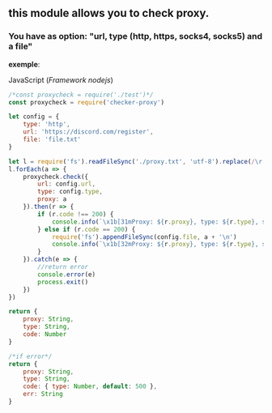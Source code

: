 ## this module allows you to check proxy.

### You have as option: "url, type (http, https, socks4, socks5) and a file"

__exemple__:

JavaScript (_Framework nodejs_)
```js
/*const proxycheck = require('./test')*/
const proxycheck = require('checker-proxy')

let config = {
    type: 'http',
    url: 'https://discord.com/register',
    file: 'file.txt'
}

let l = require('fs').readFileSync('./proxy.txt', 'utf-8').replace(/\r|\"/gi, '').split("\n")
l.forEach(a => {
    proxycheck.check({
        url: config.url,
        type: config.type,
        proxy: a
    }).then(r => {
        if (r.code !== 200) {
            console.info(`\x1b[31mProxy: ${r.proxy}, type: ${r.type}, status: ${r.code} => invalide.\x1b[0m`)
        } else if (r.code == 200) {
            require('fs').appendFileSync(config.file, a + '\n')
            console.info(`\x1b[32mProxy: ${r.proxy}, type: ${r.type}, status: ${r.code} => valide.\x1b[0m`)
        }
    }).catch(e => {
        //return error
        console.error(e)
        process.exit()
    })
})
```

```js
return {
    proxy: String,
    type: String,
    code: Number
}

/*if error*/
return {
    proxy: String,
    type: String,
    code: { type: Number, default: 500 },
    err: String
}
```